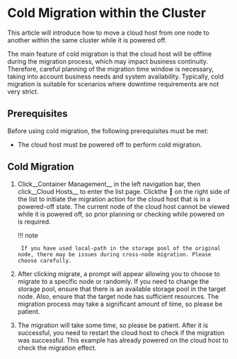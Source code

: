 # Cold Migration within the Cluster

This article will introduce how to move a cloud host from one node to another within the same cluster while it is powered off.

The main feature of cold migration is that the cloud host will be offline during the migration process, which may impact business continuity. Therefore, careful planning of the migration time window is necessary, taking into account business needs and system availability. Typically, cold migration is suitable for scenarios where downtime requirements are not very strict.

## Prerequisites

Before using cold migration, the following prerequisites must be met:

- The cloud host must be powered off to perform cold migration.

## Cold Migration

1. Click__Container Management__ in the left navigation bar, then click__Cloud Hosts__ to enter the list page. Clickthe __┇__ on the right side of the list to initiate the migration action for the cloud host that is in a powered-off state. The current node of the cloud host cannot be viewed while it is powered off, so prior planning or checking while powered on is required.


    !!! note

        If you have used local-path in the storage pool of the original node, there may be issues during cross-node migration. Please choose carefully.

2. After clicking migrate, a prompt will appear allowing you to choose to migrate to a specific node or randomly. If you need to change the storage pool, ensure that there is an available storage pool in the target node. Also, ensure that the target node has sufficient resources. The migration process may take a significant amount of time, so please be patient.


3. The migration will take some time, so please be patient. After it is successful, you need to restart the cloud host to check if the migration was successful. This example has already powered on the cloud host to check the migration effect.

